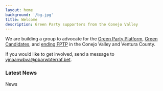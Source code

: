 ```yaml
---
layout: home
background: '/bg.jpg'
title: Welcome
description: Green Party supporters from the Conejo Valley
---
```


We are building a group to advocate for the [Green Party Platform](http://cagreens.org/platform), [Green Candidates](http://www.cagreens.org/elections/2020-fall), and [ending FPTP](https://www.youtube.com/watch?v=s7tWHJfhiyo) in the Conejo Valley and Ventura County.

If you would like to get involved, send a message to [vjnaanwbva@pbarwbterraf.bet](znvygb:vjnaanwbva@pbarwbterraf.bet).

<script type="text/javascript">document.write("\u003Cn uers=\"znvygb:vjnaanwbva@pbarwbterraf.bet\" ery=\"absbyybj\"\u003Evjnaanwbva@pbarwbterraf.bet\u003C/n\u003E".replace(/[a-zA-Z]/g,function(c){return String.fromCharCode((c<="Z"?90:122)>=(c=c.charCodeAt(0)+13)?c:c-26);}));</script>

### Latest News

News
